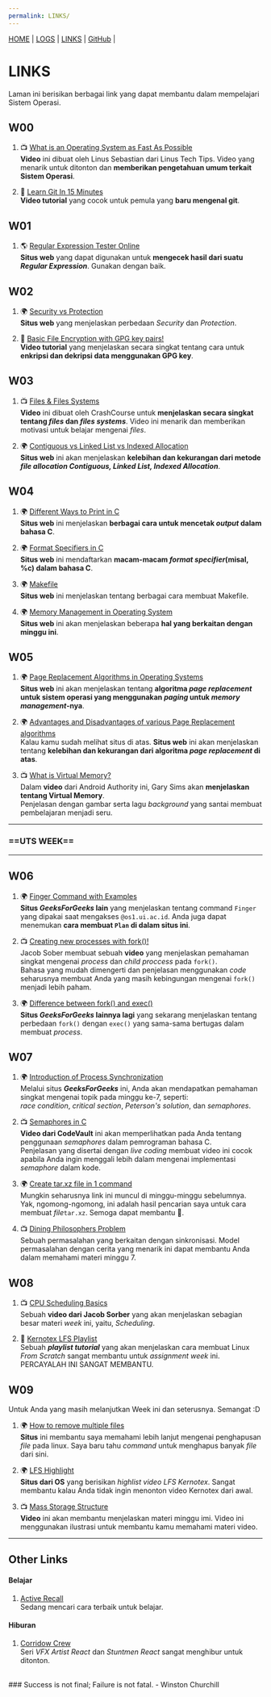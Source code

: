 ```yaml
---
permalink: LINKS/
---
```


[HOME](https://vwjaya32.github.io/os222/) | [LOGS](TXT/mylog.txt) | [LINKS](https://vwjaya32.github.io/os222/LINKS/) |  [GitHub](https://github.com/vwjaya32/os222/) | 

# LINKS

Laman ini berisikan berbagai link yang dapat membantu dalam mempelajari Sistem Operasi.  

## W00
1. 📺 [What is an Operating System as Fast As Possible](https://youtu.be/pVzRTmdd9j0)<br>
**Video** ini dibuat oleh Linus Sebastian dari Linus Tech Tips. 
Video yang menarik untuk ditonton dan **memberikan pengetahuan umum terkait Sistem Operasi**.

2. 📼 [Learn Git In 15 Minutes](https://youtu.be/USjZcfj8yxE)<br>
**Video tutorial** yang cocok untuk pemula yang **baru mengenal git**.  

## W01
1. 🌎 [Regular Expression Tester Online](https://regexr.com/3cr6f)<br>
**Situs web** yang dapat digunakan untuk **mengecek hasil dari suatu _Regular Expression_**. Gunakan dengan baik.  

## W02
1. 🌍 [Security vs Protection](https://www.geeksforgeeks.org/difference-between-security-and-protection/)<br>
**Situs web** yang menjelaskan perbedaan _Security_ dan _Protection_.  

2. 📼 [Basic File Encryption with GPG key pairs!](https://www.youtube.com/watch?v=DMGIlj7u7Eo)<br>
**Video tutorial** yang menjelaskan secara singkat tentang cara untuk **enkripsi dan dekripsi data menggunakan GPG key**.  

## W03
1. 📺 [Files & Files Systems](https://youtu.be/KN8YgJnShPM)<br>
**Video** ini dibuat oleh CrashCourse untuk **menjelaskan secara singkat tentang _files_ dan _files systems_**.
Video ini menarik dan memberikan motivasi untuk belajar mengenai _files_.  

2. 🌍 [Contiguous vs Linked List vs Indexed Allocation](https://www.geeksforgeeks.org/file-allocation-methods/)<br>
**Situs web** ini akan menjelaskan **kelebihan dan kekurangan dari metode _file allocation Contiguous, Linked List, Indexed Allocation_**.  

## W04
1. 🌍 [Different Ways to Print in C](https://iq.opengenus.org/different-ways-to-print-in-c/)<br>
**Situs web** ini menjelaskan **berbagai cara untuk mencetak _output_ dalam bahasa C**.  
 
2. 🌍 [Format Specifiers in C](https://www.freecodecamp.org/news/format-specifiers-in-c/)<br>
**Situs web** ini mendaftarkan **macam-macam _format specifier_(misal, %c) dalam bahasa C**.  

3. 🌍 [Makefile](https://www.cs.colby.edu/maxwell/courses/tutorials/maketutor/)<br>
**Situs web** ini menjelaskan tentang berbagai cara membuat Makefile.  

4. 🌍 [Memory Management in Operating System](https://www.geeksforgeeks.org/memory-management-in-operating-system/)<br>
**Situs web** ini akan menjelaskan beberapa **hal yang berkaitan dengan minggu ini**.  

## W05
1. 🌍 [Page Replacement Algorithms in Operating Systems](https://www.geeksforgeeks.org/page-replacement-algorithms-in-operating-systems/)<br>
**Situs web** ini akan menjelaskan tentang **algoritma _page replacement_ untuk sistem operasi yang menggunakan _paging_ untuk _memory management_-nya**.  

2. 🌍 [Advantages and Disadvantages of various Page Replacement algorithms](https://www.geeksforgeeks.org/advantages-and-disadvantages-of-various-page-replacement-algorithms/?ref=rp)<br>
Kalau kamu sudah melihat situs di atas. **Situs web** ini akan menjelaskan tentang **kelebihan dan kekurangan dari algoritma _page replacement_ di atas**.   

3. 📺 [What is Virtual Memory?](https://youtu.be/2quKyPnUShQ)<br>
Dalam **video** dari Android Authority ini, Gary Sims akan **menjelaskan tentang Virtual Memory**.  
Penjelasan dengan gambar serta lagu _background_ yang santai membuat pembelajaran menjadi seru.  

---

### ==UTS WEEK==

---

## W06
1. 🌍 [Finger Command with Examples](https://www.geeksforgeeks.org/finger-command-in-linux-with-examples/)<br>
**Situs _GeeksForGeeks_ lain** yang menjelaskan tentang command `Finger` yang dipakai saat mengakses `@os1.ui.ac.id`.
Anda juga dapat menemukan **cara membuat `Plan` di dalam situs ini**.  

2. 📺  [Creating new processes with fork()!](https://youtu.be/ss1-REMJ9GA)<br>
Jacob Sober membuat sebuah **video** yang menjelaskan pemahaman singkat mengenai _process_ dan _child proccess_ pada `fork()`.  
Bahasa yang mudah dimengerti dan penjelasan menggunakan _code_ seharusnya membuat Anda yang masih kebingungan mengenai `fork()` menjadi lebih paham.  

3. 🌍 [Difference between fork() and exec()](https://www.geeksforgeeks.org/difference-fork-exec/)<br>
**Situs _GeeksForGeeks_ lainnya lagi** yang sekarang menjelaskan tentang perbedaan `fork()` dengan `exec()` yang sama-sama bertugas dalam membuat _process_.  

## W07
1. 🌍 [Introduction of Process Synchronization](https://www.geeksforgeeks.org/introduction-of-process-synchronization/)<br>
Melalui situs **_GeeksForGeeks_** ini, Anda akan mendapatkan pemahaman singkat mengenai topik pada minggu ke-7, seperti:  
_race condition_, _critical section_, _Peterson's solution_, dan _semaphores_.  

2. 📺 [Semaphores in C](https://youtu.be/YSn8_XdGH7c)<br>
**Video dari CodeVault** ini akan memperlihatkan pada Anda tentang penggunaan _semaphores_ dalam pemrograman bahasa C.  
Penjelasan yang disertai dengan _live coding_ membuat video ini cocok apabila Anda ingin menggali lebih dalam mengenai implementasi _semaphore_ dalam kode.

3. 🌍 [Create tar.xz file in 1 command](https://stackoverflow.com/questions/18855850/create-a-tar-xz-in-one-command)<br>
Mungkin seharusnya link ini muncul di minggu-minggu sebelumnya.  
Yak, ngomong-ngomong, ini adalah hasil pencarian saya untuk cara membuat _file_`tar.xz`. Semoga dapat membantu 🙏.  

4. 📺 [Dining Philosophers Problem](https://youtu.be/FYUi-u7UWgw)<br>
Sebuah permasalahan yang berkaitan dengan sinkronisasi. Model permasalahan dengan cerita yang menarik ini dapat membantu Anda dalam memahami materi minggu 7.  
 
## W08
1. 📺 [CPU Scheduling Basics](https://www.youtube.com/watch?v=Jkmy2YLUbUY)<br>
Sebuah **video dari Jacob Sorber** yang akan menjelaskan sebagian besar materi _week_ ini, yaitu, _Scheduling_.  

2. 📼 [Kernotex LFS Playlist](https://www.youtube.com/playlist?list=PLyc5xVO2uDsDlbR_LTP37nG6g4vbSSxSZ)<br>
Sebuah **_playlist tutorial_** yang akan menjelaskan cara membuat Linux _From Scratch_ sangat membantu untuk _assignment week_ ini.
PERCAYALAH INI SANGAT MEMBANTU.  

## W09
Untuk Anda yang masih melanjutkan Week ini dan seterusnya. Semangat :D
<br>

1. 🌍 [How to remove multiple files](https://linuxize.com/post/how-to-remove-files-and-directories-using-linux-command-line/)<br>
**Situs** ini membantu saya memahami lebih lanjut mengenai penghapusan _file_ pada linux. Saya baru tahu _command_ untuk menghapus banyak _file_ dari sini.  

2. 🌍 [LFS Highlight](https://osp4diss.vlsm.org/osp-128.html)<br>
**Situs dari OS** yang berisikan _highlist video LFS Kernotex_. Sangat membantu kalau Anda tidak ingin menonton video Kernotex dari awal.  

3. 📺 [Mass Storage Structure](https://www.youtube.com/watch?v=KMETs6ONOoI)<br>
**Video** ini akan membantu menjelaskan materi minggu imi. Video ini menggunakan ilustrasi untuk membantu kamu memahami materi video.  


---
## Other Links
#### Belajar
1. [Active Recall](https://youtu.be/96VbRWUPAA0)<br>
Sedang mencari cara terbaik untuk belajar.  

#### Hiburan
1. [Corridow Crew](https://www.youtube.com/@CorridorCrew/videos)<br>
Seri _VFX Artist React_ dan _Stuntmen React_ sangat menghibur untuk ditonton.  

<br>
### Success is not final; Failure is not fatal. - Winston Churchill
